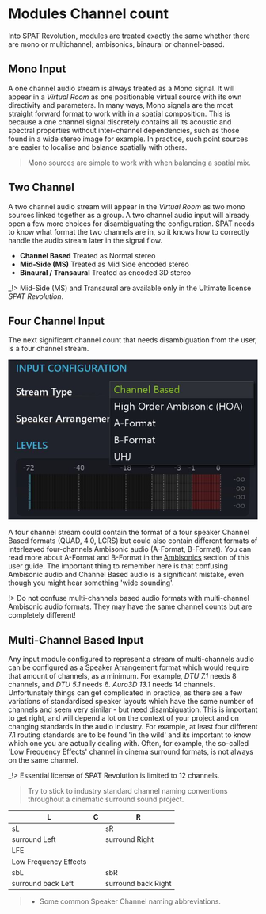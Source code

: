 # Modules Channel count

Into SPAT Revolution, modules are treated exactly the same whether there are mono or multichannel; ambisonics, binaural or channel-based.

## Mono Input

A one channel audio stream is always treated as a Mono signal. It will appear in a _Virtual Room_ as one positionable virtual source with its own directivity and parameters. In many ways, Mono signals are the most straight forward format to work with in a spatial composition. This is because a one channel signal discretely contains all its acoustic and spectral properties without inter-channel dependencies, such as those found in a wide stereo image for example. In practice, such point sources are easier to localise and balance spatially with others.

> Mono sources are simple to work with when balancing a spatial mix.

## Two Channel

A two channel audio stream will appear in the _Virtual Room_ as two mono sources linked together as a group. A two channel audio input will already open a few more choices for disambiguating the configuration. SPAT needs to know what format the two channels are in, so it knows how to correctly handle the audio stream later in the signal flow.

- **Channel Based**
    Treated as Normal stereo
- **Mid-Side (MS)**
    Treated as Mid Side encoded stereo
- **Binaural / Transaural**
    Treated as encoded 3D stereo

_!> Mid-Side (MS) and Transaural are available only in the Ultimate license _SPAT Revolution_.

## Four Channel Input

The next significant channel count that needs disambiguation from the user, is a four channel stream.

![](include/SpatRevolution_UserGuide_-082.jpg)

A four channel stream could contain the format of a four speaker Channel Based formats (QUAD, 4.0, LCRS) but could also contain different formats of interleaved four-channels Ambisonic audio (A-Format, B-Format). You can read more about A-Format and B-Format in the [Ambisonics](Scene_based_streams.md) section of this user guide. The important thing to remember here is that confusing Ambisonic audio and Channel Based audio is a significant mistake, even though you might hear
something 'wide sounding'.


!> Do not confuse multi-channels based audio formats with multi-channel Ambisonic audio formats. They may have the same channel counts but are completely different!

## Multi-Channel Based Input

Any input module configured to represent a stream of multi-channels audio can be configured as a Speaker Arrangement format which would require that amount of channels, as a minimum. For example, _DTU 7.1_ needs 8 channels, and _DTU 5.1_ needs 6. _Auro3D 13.1_ needs 14 channels. Unfortunately things can get complicated in practice, as there are a few variations of standardised speaker layouts which have the same number of channels and seem very similar - but need disambiguation. This is important to get right, and will depend a lot on the context of your
project and on changing standards in the audio industry. For example, at least four different 7.1 routing standards are to be found 'in the wild' and its important to know which one you are actually dealing with. Often, for example, the so-called 'Low Frequency Effects' channel in cinema surround formats, is not always on the same channel.

_!> Essential license of SPAT Revolution is limited to 12 channels.

> Try to stick to industry standard channel naming conventions
throughout a cinematic surround sound project.



L | C | R
---|---|---
sL | | sR
surround Left | | surround Right
  | LFE |
  | Low Frequency Effects |
sbL | | sbR
surround back Left | | surround back Right


> * Some common Speaker Channel naming abbreviations.
